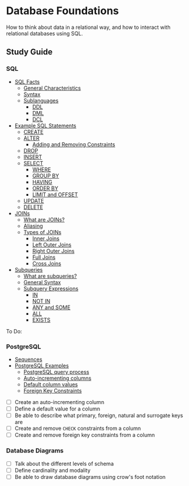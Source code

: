 # Database Foundations

How to think about data in a relational way, and how to interact with relational databases using SQL.

## Study Guide

### SQL

- [SQL Facts](./study_guide/sql.md)
  - [General Characteristics](./study_guide/sql.md#general-characteristics)
  - [Syntax](./study_guide/sql.md#syntax)
  - [Sublanguages](./study_guide/sql.md#sublanguages)
    - [DDL](./study_guide/sql.md#ddl)
    - [DML](./study_guide/sql.md#dml)
    - [DCL](./study_guide/sql.md#dcl)
- [Example SQL Statements](./study_guide/sql_statements.md)
  - [CREATE](./study_guide/sql_statements.md#create)
  - [ALTER](./study_guide/sql_statements.md#alter)
    - [Adding and Removing Constraints](./study_guide/sql_statements.md#adding-and-removing-constraints)
  - [DROP](./study_guide/sql_statements.md#drop)
  - [INSERT](./study_guide/sql_statements.md#insert)
  - [SELECT](./study_guide/sql_statements.md#select)
    - [WHERE](./study_guide/sql_statements.md#where)
    - [GROUP BY](./study_guide/sql_statements.md#group-by)
    - [HAVING](./study_guide/sql_statements.md#having)
    - [ORDER BY](./study_guide/sql_statements.md#order-by)
    - [LIMIT and OFFSET](./study_guide/sql_statements.md#limit-and-offset)
  - [UPDATE](./study_guide/sql_statements.md#update)
  - [DELETE](./study_guide/sql_statements.md#delete)
- [JOINs](./study_guide/joins.md)
  - [What are JOINs?](./study_guide/joins.md#what-are-sql-joins)
  - [Aliasing](./study_guide/joins.md#aliasing)
  - [Types of JOINs](./study_guide/joins.md#types-of-joins)
    - [Inner Joins](./study_guide/joins.md#inner-joins)
    - [Left Outer Joins](./study_guide/joins.md#left-outer-joins)
    - [Right Outer Joins](./study_guide/joins.md#right-outer-joins)
    - [Full Joins](./study_guide/joins.md#full-joins)
    - [Cross Joins](./study_guide/joins.md)
- [Subqueries](./study_guide/subqueries.md)
  - [What are subqueries?](./study_guide/subqueries.md#what-are-subqueries)
  - [General Syntax](./study_guide/subqueries.md#general-syntax)
  - [Subquery Expressions](./study_guide/subqueries.md#subquery-expression-examples)
    - [IN](./study_guide/subqueries.md#in)
    - [NOT IN](./study_guide/subqueries.md#not-in)
    - [ANY and SOME](./study_guide/subqueries.md#any-and-some)
    - [ALL](./study_guide/subqueries.md#all)
    - [EXISTS](./study_guide/subqueries.md#exists)

To Do:

### PostgreSQL

- [Sequences](./study_guide/sequences.md)
- [PostgreSQL Examples](./study_guide/psql_examples.md)
  - [PostgreSQL query process](./study_guide/psql_examples.md#how-does-postgresql-process-a-query)
  - [Auto-incrementing columns](./study_guide/psql_examples.md#make-an-autoincrementing-column)
  - [Default column values](./study_guide/psql_examples.md#define-a-default-value-for-a-column)
  - [Foreign Key Constraints](./study_guide/psql_examples.md#foreign-key-constraints)

- [ ] Create an auto-incrementing column
- [ ] Define a default value for a column
- [ ] Be able to describe what primary, foreign, natural and surrogate keys are
- [ ] Create and remove `CHECK` constraints from a column
- [ ] Create and remove foreign key constraints from a column

### Database Diagrams

- [ ] Talk about the different levels of schema
- [ ] Define cardinality and modality
- [ ] Be able to draw database diagrams using crow's foot notation
